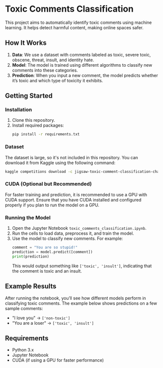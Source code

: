 # Toxic Comments Classification

This project aims to automatically identify toxic comments using machine learning. It helps detect harmful content, making online spaces safer.

## How It Works

1. **Data**: We use a dataset with comments labeled as toxic, severe toxic, obscene, threat, insult, and identity hate.
2. **Model**: The model is trained using different algorithms to classify new comments into these categories.
3. **Prediction**: When you input a new comment, the model predicts whether it’s toxic and which type of toxicity it exhibits.

## Getting Started

### Installation

1. Clone this repository.
2. Install required packages: 
   ```bash
   pip install -r requirements.txt
   ```

### Dataset

The dataset is large, so it's not included in this repository. You can download it from Kaggle using the following command:
```bash
kaggle competitions download -c jigsaw-toxic-comment-classification-challenge
```

### CUDA (Optional but Recommended)

For faster training and prediction, it is recommended to use a GPU with CUDA support. Ensure that you have CUDA installed and configured properly if you plan to run the model on a GPU.

### Running the Model

1. Open the Jupyter Notebook `toxic_comments_classification.ipynb`.
2. Run the cells to load data, preprocess it, and train the model.
3. Use the model to classify new comments. For example:
   ```python
   comment = "You are so stupid!"
   prediction = model.predict([comment])
   print(prediction)
   ```
   This would output something like `['toxic', 'insult']`, indicating that the comment is toxic and an insult.

## Example Results

After running the notebook, you’ll see how different models perform in classifying toxic comments. The example below shows predictions on a few sample comments:

- "I love you" → `['non-toxic']`
- "You are a loser" → `['toxic', 'insult']`

## Requirements

- Python 3.x
- Jupyter Notebook
- CUDA (if using a GPU for faster performance)
